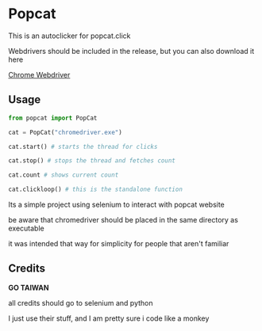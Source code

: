# Popcat

This is an autoclicker for popcat.click

Webdrivers should be included in the release, but you can also download it here


[Chrome Webdriver](https://chromedriver.chromium.org/downloads)

## Usage

```py
from popcat import PopCat

cat = PopCat("chromedriver.exe")

cat.start() # starts the thread for clicks

cat.stop() # stops the thread and fetches count

cat.count # shows current count

cat.clickloop() # this is the standalone function
```

Its a simple project using selenium to interact with popcat website

be aware that chromedriver should be placed in the same directory as executable

it was intended that way for simplicity for people that aren't familiar


## Credits

**GO TAIWAN**

all credits should go to selenium and python

I just use their stuff, and I am pretty sure i code like a monkey






